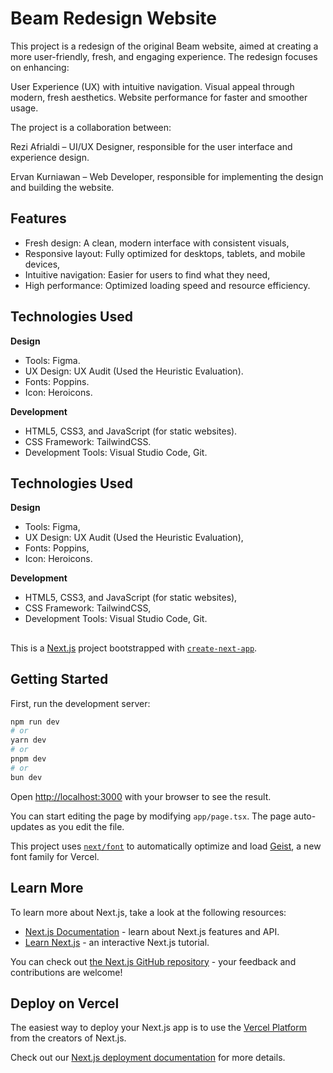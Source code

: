 
# Beam Redesign Website

This project is a redesign of the original Beam website, aimed at creating a more user-friendly, fresh, and engaging experience. The redesign focuses on enhancing:

User Experience (UX) with intuitive navigation.
Visual appeal through modern, fresh aesthetics.
Website performance for faster and smoother usage.

The project is a collaboration between:

Rezi Afrialdi – UI/UX Designer, responsible for the user interface and experience design.

Ervan Kurniawan – Web Developer, responsible for implementing the design and building the website.


## Features

- Fresh design: A clean, modern interface with consistent visuals,
- Responsive layout: Fully optimized for desktops, tablets, and mobile devices,
- Intuitive navigation: Easier for users to find what they need,
- High performance: Optimized loading speed and resource efficiency.


## Technologies Used

**Design**
- Tools: Figma.
- UX Design: UX Audit (Used the Heuristic Evaluation).
- Fonts: Poppins.
- Icon: Heroicons.

**Development**
- HTML5, CSS3, and JavaScript (for static websites).
- CSS Framework: TailwindCSS.
- Development Tools: Visual Studio Code, Git.
## Technologies Used

**Design**
- Tools: Figma,
- UX Design: UX Audit (Used the Heuristic Evaluation),
- Fonts: Poppins,
- Icon: Heroicons.

**Development**
- HTML5, CSS3, and JavaScript (for static websites),
- CSS Framework: TailwindCSS,
- Development Tools: Visual Studio Code, Git.
##

This is a [Next.js](https://nextjs.org) project bootstrapped with [`create-next-app`](https://nextjs.org/docs/app/api-reference/cli/create-next-app).

## Getting Started

First, run the development server:

```bash
npm run dev
# or
yarn dev
# or
pnpm dev
# or
bun dev
```

Open [http://localhost:3000](http://localhost:3000) with your browser to see the result.

You can start editing the page by modifying `app/page.tsx`. The page auto-updates as you edit the file.

This project uses [`next/font`](https://nextjs.org/docs/app/building-your-application/optimizing/fonts) to automatically optimize and load [Geist](https://vercel.com/font), a new font family for Vercel.

## Learn More

To learn more about Next.js, take a look at the following resources:

- [Next.js Documentation](https://nextjs.org/docs) - learn about Next.js features and API.
- [Learn Next.js](https://nextjs.org/learn) - an interactive Next.js tutorial.

You can check out [the Next.js GitHub repository](https://github.com/vercel/next.js) - your feedback and contributions are welcome!

## Deploy on Vercel

The easiest way to deploy your Next.js app is to use the [Vercel Platform](https://vercel.com/new?utm_medium=default-template&filter=next.js&utm_source=create-next-app&utm_campaign=create-next-app-readme) from the creators of Next.js.

Check out our [Next.js deployment documentation](https://nextjs.org/docs/app/building-your-application/deploying) for more details.
